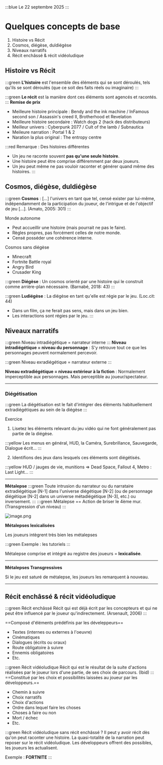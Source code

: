 :::blue Le 22 septembre 2025
:::
# Quelques concepts de base
1. Histoire vs Récit
2. Cosmos, diégèse, duldiégèse
3. Niveaux narratifs
4. Récit enchâssé & récit vidéoludique

## Histoire vs Récit
:::green **L'histoire** est l'ensemble des éléments qui se sont déroulés, tels qu'ils se sont déroulés (que ce soit des faits réels ou imaginaire)
:::

:::green **Le récit** est la manière dont ces éléments sont agencés et racontés.
:::
**Remise de prix**
- Meilleure histoire principale : Bendy and the ink machine / InFamous second son / Assassin's creed II, Brotherhood et Revelation
- Meilleure histoire secondaire : Watch dogs 2 (hack des distributeurs)
- Meilleur univers : Cyberpunk 2077 / Cult of the lamb / Subnautica
- Meileure narration : Portal 1 & 2
- Naration la plus original : The entropy centre

:::red Remarque : Des histoires différentes
- Un jeu ne raconte souvent **pas qu'une seule histoire**.
- Une histoire peut être comprise différemment par deux joueurs.
- Un jeu peut même ne pas vouloir raconter et générer quand même des histoires.
:::

## Cosmos, diégèse, duldiégèse
:::green **Cosmos** : 
[...] l'univers en tant que tel, censé exister par lui-même, indépendamment de la participation du joueur, de l'intrigue et de l'objectif de jeu [...]. (Amato, 2005: 301)
:::

Monde autonome
- Peut accueillir une histoire (mais pourrait ne pas le faire).
- Règles propres, pas forcément celles de notre monde.
- Censé posséder une cohérence interne.

Cosmos sans diégèse
- Minecraft
- Fortnite Battle royal
- Angry Bird
- Crusader King

:::green **Diégèse** :
Un cosmos orienté par une histoire qui le construit comme arrière-plan nécessaire. (Barnabé, 2018: 43)
:::

:::green **Ludiégèse** :
La diégèse en tant qu'elle est régie par le jeu. (Loc.cit: 44)

- Dans un film, ça ne ferait pas sens, mais dans un jeu bien.
- Les interactions sont régies par le jeu.
:::

## Niveaux narratifs
:::green Niveau intradiégétique = narrateur interne 
:::
**Niveau intradiégétique = niveau du personnage** : S'y retrouve tout ce que les personnages peuvent normalement percevoir.

:::green Niveau exradiégétique = narrateur externe 
:::

**Niveau extradiégétique = niveau extérieur à la fiction** : Normalement imperceptible aux personnages. Mais perceptible au joueur/spectateur.

___
### Diégétisation
:::green La diégétisation est le fait d'intégrer des éléments habituellement extradiégétiques au sein de la diégèse
:::

Exercice
1. Lisetez les éléments relevant du jeu vidéo qui ne font généralement pas partie de la diégèse.

:::yellow Les menus en général, HUD, la Caméra, Surebrillance, Sauvegarde, Dialogue écrit...
:::

2. Identifions des jeux dans lesquels ces éléments sont diégétisés. 

:::yellow HUD / jauges de vie, munitions => Dead Space, Fallout 4, Metro : Last Light...
:::

___
**Métalepse**
:::green Toute intrusion du narrateur ou du narrataire extradiégétique [N-1] dans l'universe diégétique [N-2] (ou de personnage diégétique [N-2] dans un universe métadiégétique [N-3], etc.) ou inversement.
:::
:::green Métalepse == Action de briser le 4ème mur.
(Transgression d'un niveau)
:::

![image.png](https://cdn.alexandrie-hub.fr/623251508854411294/625275279769489495.png)

**Métalepses lexicalisées**

Les joueurs intègrent très bien les métalepses

:::green Exemple : les tutoriels
:::

Métalepse comprise et intégré au registre des joueurs = **lexicalisée**.
___
**Métalepses Transgressives**

Si le jeu est saturé de métalepse, les joueurs les remarquent à nouveau.

___
## Récit enchâssé & récit vidéoludique
:::green Récit enchâssé
Récit qui est déjà écrit par les concepteurs et qui ne peut être influencé par le joueur qu'indirectement. (Arsenault, 2006)
:::

==Composé d'éléments prédéfinis par les déveleppeurs== 
- Textes (internes ou externes à l'oeuvre)
- Cinématiques
- Dialogues (écrits ou oraux)
- Route obligatoire à suivre
- Ennemis obligatoires
- Etc.

:::green Récit vidéoludique
Récit qui est le résultat de la suite d'actions réalisées par le joueur lors d'une partie, de ses choix de parcours. (Ibid)
:::
==Constitué par les choix et possibilités laissées au joueur par les développeurs.==
- Chemin à suivre
- Choix narratifs
- Choix d'actions
- Ordre dans lequel faire les choses
- Choses à faire ou non
- Mort / échec
- Etc.
  
:::green Récit vidéoludique sans récit enchâssé ?
Il peut y avoir récit dès qu'on peut raconter une histoire.
La quasi-totalité de la narration peut reposer sur le récit vidéoludique.
Les développeurs offrent des possibles, les joueurs les actualisent.

Exemple : **FORTNITE**
:::

